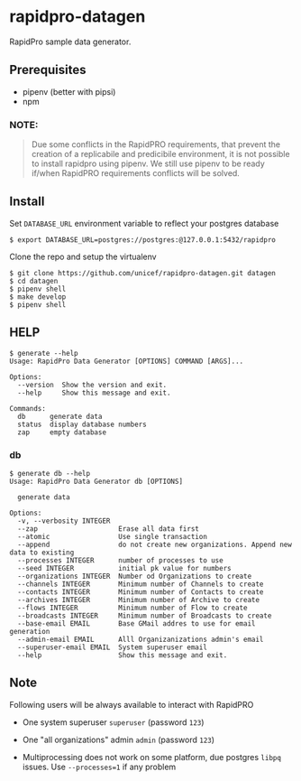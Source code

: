 # rapidpro-datagen


RapidPro sample data generator.

## Prerequisites

 - pipenv (better with pipsi)
 - npm
 
 
### NOTE: 
    
> Due some conflicts in the RapidPRO requirements, that prevent the creation of a 
> replicabile and predicibile environment, it is not possible to install rapidpro 
> using pipenv.
> We still use pipenv to be ready if/when RapidPRO requirements conflicts will be solved. 


## Install

Set `DATABASE_URL` environment variable to reflect your postgres database
    
    $ export DATABASE_URL=postgres://postgres:@127.0.0.1:5432/rapidpro

Clone the repo and setup the virtualenv

    $ git clone https://github.com/unicef/rapidpro-datagen.git datagen
    $ cd datagen
    $ pipenv shell
    $ make develop
    $ pipenv shell
    
 
## HELP
    $ generate --help
    Usage: RapidPro Data Generator [OPTIONS] COMMAND [ARGS]...
    
    Options:
      --version  Show the version and exit.
      --help     Show this message and exit.
    
    Commands:
      db      generate data
      status  display database numbers
      zap     empty database
      
### db
    $ generate db --help
    Usage: RapidPro Data Generator db [OPTIONS]
    
      generate data
    
    Options:
      -v, --verbosity INTEGER
      --zap                    Erase all data first
      --atomic                 Use single transaction
      --append                 do not create new organizations. Append new data to existing
      --processes INTEGER      number of processes to use
      --seed INTEGER           initial pk value for numbers
      --organizations INTEGER  Number od Organizations to create
      --channels INTEGER       Minimum number of Channels to create
      --contacts INTEGER       Minimum number of Contacts to create
      --archives INTEGER       Minimum number of Archive to create
      --flows INTEGER          Minimum number of Flow to create
      --broadcasts INTEGER     Minimum number of Broadcasts to create
      --base-email EMAIL       Base GMail addres to use for email generation
      --admin-email EMAIL      Alll Organizanizations admin's email
      --superuser-email EMAIL  System superuser email
      --help                   Show this message and exit.   
      
      
       
## Note

Following users will be always available to interact with RapidPRO
    
- One system superuser `superuser` (password `123`) 
- One "all organizations" admin `admin` (password `123`)

- Multiprocessing does not work on some platform, due postgres `libpq` issues. 
Use `--processes=1` if any problem 
